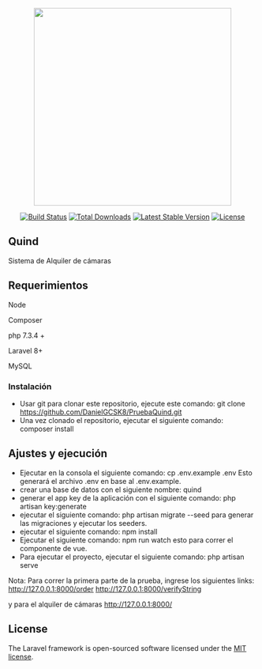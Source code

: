 <p align="center"><a href="https://laravel.com" target="_blank"><img src="https://raw.githubusercontent.com/laravel/art/master/logo-lockup/5%20SVG/2%20CMYK/1%20Full%20Color/laravel-logolockup-cmyk-red.svg" width="400"></a></p>

<p align="center">
<a href="https://travis-ci.org/laravel/framework"><img src="https://travis-ci.org/laravel/framework.svg" alt="Build Status"></a>
<a href="https://packagist.org/packages/laravel/framework"><img src="https://img.shields.io/packagist/dt/laravel/framework" alt="Total Downloads"></a>
<a href="https://packagist.org/packages/laravel/framework"><img src="https://img.shields.io/packagist/v/laravel/framework" alt="Latest Stable Version"></a>
<a href="https://packagist.org/packages/laravel/framework"><img src="https://img.shields.io/packagist/l/laravel/framework" alt="License"></a>
</p>

## Quind

Sistema de Alquiler de cámaras

## Requerimientos

Node

Composer

php 7.3.4 +

Laravel 8+

MySQL

### Instalación

- Usar git para clonar este repositorio, ejecute este comando: git clone https://github.com/DanielGCSK8/PruebaQuind.git
- Una vez clonado el repositorio, ejecutar el siguiente comando: composer install


## Ajustes y ejecución

- Ejecutar en la consola el siguiente comando: cp .env.example .env
Esto generará el archivo .env en base al .env.example.
- crear una base de datos con el siguiente nombre: quind
- generar el app key de la aplicación con el siguiente comando: php artisan key:generate
- ejecutar el siguiente comando: php artisan migrate --seed para generar las migraciones y ejecutar los seeders.
- ejecutar el siguiente comando: npm install
- Ejecutar el siguiente comando: npm run watch
esto para correr el componente de vue.
- Para ejecutar el proyecto, ejecutar el siguiente comando: php artisan serve

Nota: Para correr la primera parte de la prueba, ingrese los siguientes links:
http://127.0.0.1:8000/order
http://127.0.0.1:8000/verifyString

y para el alquiler de cámaras
http://127.0.0.1:8000/

## License

The Laravel framework is open-sourced software licensed under the [MIT license](https://opensource.org/licenses/MIT).
